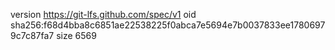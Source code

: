 version https://git-lfs.github.com/spec/v1
oid sha256:f68d4bba8c6851ae22538225f0abca7e5694e7b0037833ee17806979c7c87fa7
size 6569
